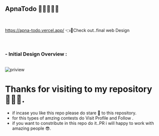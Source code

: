 
## ApnaTodo  💫🚀💁‍♂️⛳
<br>

https://apna-todo.vercel.app/  👈🚀Check out..final web Design

<br>

### - Initial Design Overview : 
<br>

<div>
<img src="https://user-images.githubusercontent.com/84271800/214076942-a85f59ae-8894-4411-8af4-c9fed8b54d36.png" alt="priview"/>
 </div>
 
 
 
 

# Thanks for visiting to my repository 💖😍🌟.
  - if incase you like this repo please do stare 🌟 to this repository.
  - for this types of amzing contests do Visit Profile and Follow .  
  - if you want to constribute in this repo do it..PR i will happy to work with amazing people 😎.


  
  <br> <br> <br> <br> <br>
